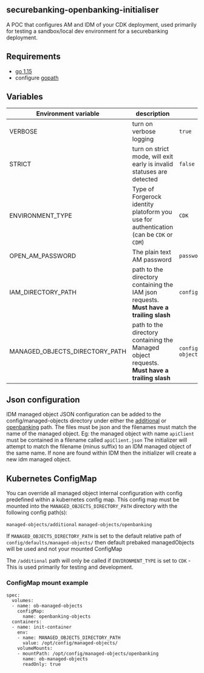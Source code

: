 ## securebanking-openbanking-initialiser
A POC that configures AM and IDM of your CDK deployment, used primarily for testing a sandbox/local dev environment for a securebanking deployment.

## Requirements

- [go 1.15](https://golang.org/doc/install)
- configure [gopath](https://golang.org/doc/gopath_code.html#GOPATH)

## Variables

| Environment variable  | description | default |
|-----------------------|-------------|---------|
| VERBOSE               | turn on verbose logging | `true` |
| STRICT                | turn on strict mode, will exit early is invalid statuses are detected | `false` |
| ENVIRONMENT_TYPE      | Type of Forgerock identity platoform you use for authentication (can be `CDK` or `CDM`) | `CDK` |
| OPEN_AM_PASSWORD      | The plain text AM password | `password` |
| IAM_DIRECTORY_PATH    | path to the directory containing the IAM json requests. **Must have a trailing slash** | `config/defaults/` |
| MANAGED_OBJECTS_DIRECTORY_PATH    | path to the directory containing the Managed object requests. **Must have a trailing slash** | `config/defaults/managed-objects/` |

## Json configuration
IDM managed object JSON configuration can be added to the config/managed-objects directory under either the [additional](./config/defaults/managed-objects/additional) or [openbanking](./config/defaults/managed-objects/openbanking) path. The files must be json and the filenames must match the name of the managed object.
Eg: the managed object with name `apiClient` must be contained in a filename called `apiClient.json`
The initializer will attempt to match the filename (minus suffix) to an IDM managed object of the same name. If none are found within IDM then the initializer will create a new idm managed object.

## Kubernetes ConfigMap
You can override all managed object internal configuration with config predefined within a kubernetes config map. This config map must be mounted into the `MANAGED_OBJECTS_DIRECTORY_PATH` directory with the following config path(s):

`managed-objects/additional`
`managed-objects/openbanking`

If `MANAGED_OBJECTS_DIRECTORY_PATH` is set to the default relative path of `config/defaults/managed-objects/` then default prebaked managedObjects will be used and not your mounted ConfigMap

The `/additional` path will only be called if `ENVIRONMENT_TYPE` is set to `CDK` - This is used primarily for testing and development.

### ConfigMap mount example

```
spec:
  volumes:
  - name: ob-managed-objects
    configMap:
      name: openbanking-objects
  containers:
  - name: init-container
    env:
    - name: MANAGED_OBJECTS_DIRECTORY_PATH
      value: /opt/config/managed-objects/
    volumeMounts:
    - mountPath: /opt/config/managed-objects/openbanking
      name: ob-managed-objects
      readOnly: true

```